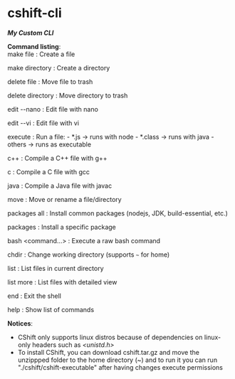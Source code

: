 # cshift-cli
***My Custom CLI***  

**Command listing**:  
make file <filename>
:   Create a file

make directory <dirname>
:   Create a directory

delete file <filename>
:   Move file to trash

delete directory <dirname>
:   Move directory to trash

edit --nano <filename>
:   Edit file with nano

edit --vi <filename>
:   Edit file with vi

execute <filename>
:   Run a file:
    - *.js → runs with node
    - *.class → runs with java
    - others → runs as executable

c++ <filename>
:   Compile a C++ file with g++

c <filename>
:   Compile a C file with gcc

java <filename>
:   Compile a Java file with javac

move <source> <destination>
:   Move or rename a file/directory

packages all
:   Install common packages (nodejs, JDK, build-essential, etc.)

packages <package>
:   Install a specific package

bash <command...>
:   Execute a raw bash command

chdir <path>
:   Change working directory (supports `~` for home)

list
:   List files in current directory

list more
:   List files with detailed view

end
:   Exit the shell
    
help
:  Show list of commands



**Notices**:  
- CShift only supports linux distros because of dependencies on linux-only headers such as *<unistd.h>*
- To install CShift, you can download cshift.tar.gz and move the unzippped folder to the home directory (~) and to run it you can run "./cshift/cshift-executable" after having changes execute permissions
